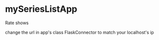 # mySeriesListApp
Rate shows

change the url in app's class FlaskConnector to match your localhost's ip
